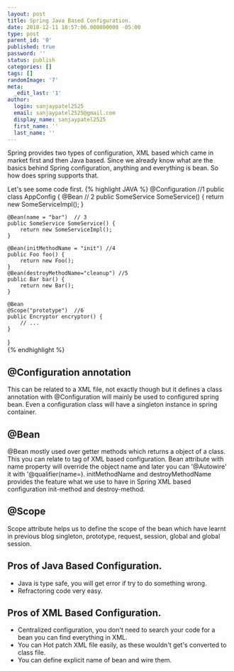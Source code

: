 ```yaml
---
layout: post
title: Spring Java Based Configuration.
date: 2018-12-11 18:57:06.000000000 -05:00
type: post
parent_id: '0'
published: true
password: ''
status: publish
categories: []
tags: []
randomImage: '7'
meta:
  _edit_last: '1'
author:
  login: sanjaypatel2525
  email: sanjaypatel2525@gmail.com
  display_name: sanjaypatel2525
  first_name: ''
  last_name: ''
---
```

Spring provides two types of configuration, XML based which came in market first and then Java based. Since we already know what are the basics behind Spring configuration, anything and everything is bean. So how does spring supports that.

Let's see some code first. 
{% highlight JAVA %}
@Configuration //1
public class AppConfig {
    @Bean  // 2
    public SomeService SomeService() {
        return new SomeServiceImpl();
    }

    @Bean(name = "bar")  // 3
    public SomeService SomeService() {
        return new SomeServiceImpl();
    }

    @Bean(initMethodName = "init") //4
    public Foo foo() {
        return new Foo();
    }
    @Bean(destroyMethodName="cleanup") //5
    public Bar bar() {
        return new Bar();
    }

    @Bean
    @Scope("prototype")  //6
    public Encryptor encryptor() {
        // ...
    }

}    
{% endhighlight %}

## @Configuration annotation
This can be related to a XML file, not exactly though but it defines a class annotation with @Configuration will mainly be used to configured spring bean. Even a configuration class will have a singleton instance in spring container.

## @Bean
@Bean mostly used over getter methods which returns a object of a class. This you can relate to <bean/> tag of XML based configuration.  Bean attribute with name property will override the object name and later you can '@Autowire' it with '@qualifier(name=). initMethodName and destroyMethodName provides the feature what we use to have in Spring XML based configuration init-method and destroy-method.

## @Scope
Scope attribute helps us to define the scope of the bean which have learnt in previous blog singleton, prototype, request, session, global and global session.

## Pros of Java Based Configuration. 
* Java is type safe, you will get error if try to do something wrong.
* Refractoring code very easy.

## Pros of XML Based Configuration. 
* Centralized configuration, you don't need to search your code for a bean you can find everything in XML.
* You can Hot patch XML file easily, as these wouldn't get's converted to class file.
* You can define explicit name of bean and wire them.